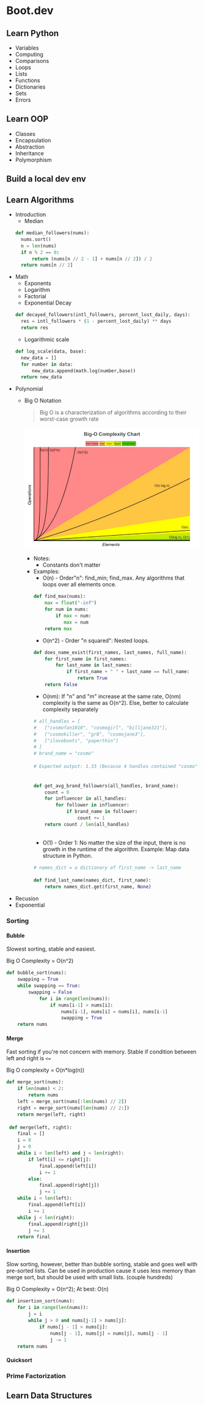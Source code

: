 # Boot.dev
## Learn Python
 - Variables
 - Computing
 - Comparisons
 - Loops
 - Lists
 - Functions
 - Dictionaries
 - Sets
 - Errors

## Learn OOP
 - Classes
 - Encapsulation
 - Abstraction
 - Inheritance
 - Polymorphism

## Build a local dev env

## Learn Algorithms
 - Introduction
   - Median
   ```python
   def median_followers(nums):
     nums.sort()
     n = len(nums)
     if n % 2 == 0:
         return (nums[n // 2 - 1] + nums[n // 2]) / 2
     return nums[n // 2]
   ```
 - Math
   - Exponents
   - Logarithm
   - Factorial
   - Exponential Decay
   ```python
   def decayed_followers(intl_followers, percent_lost_daily, days):
     res = intl_followers * (1 - percent_lost_daily) ** days
     return res
   ```
   - Logarithmic scale
   ```python
   def log_scale(data, base):
     new_data = []
     for number in data:
         new_data.append(math.log(number,base))
     return new_data
   ```
 - Polynomial
   - Big O Notation
     > Big O is a characterization of algorithms according to their worst-case growth rate


     ![Big-O Complexity Chart](./images/big-o-chart.jpeg)
     - Notes:
       - Constants don't matter
     - Examples:
       - O(n) - Order"n": find_min; find_max. Any algorithms that loops over all elements once.
       ```python
       def find_max(nums):
           max = float("-inf")
           for num in nums:
               if max < num:
                  max = num
           return max
       ```
       - O(n^2) - Order "n squared": Nested loops.
       ```python
       def does_name_exist(first_names, last_names, full_name):
           for first_name in first_names:
               for last_name in last_names:
                   if first_name + " " + last_name == full_name:
                       return True
           return False
       ```
        - O(nm): If "n" and "m" increase at the same rate, O(nm) complexity is the same as O(n^2). Else, better to calculate complexity separately
       ```python
       # all_handles = [
       #   ["cosmofan1010", "cosmogirl", "billjane321"],
       #   ["cosmokiller", "gr8", "cosmojane3"],
       #   ["iloveboots", "paperthin"]
       # ]
       # brand_name = "cosmo"
       
       # Expected output: 1.33 (Because 4 handles contained "cosmo" and there are 3 lists)
       
       
       def get_avg_brand_followers(all_handles, brand_name):
           count = 0
           for influencer in all_handles:
               for follower in influencer:
                   if brand_name in follower:
                       count += 1
           return count / len(all_handles)
                
       ```
       - O(1) - Order 1: No matter the size of the input, there is no growth in the runtime of the algorithm. Example: Map data structure in Python.
       ```python
       # names_dict = a dictionary of first_name -> last_name
       
       def find_last_name(names_dict, first_name):
           return names_dict.get(first_name, None)
       ```
 - Recusion
 - Exponential
 ### Sorting
 #### Bubble
   Slowest sorting, stable and easiest.
 
   Big O Complexity = O(n^2)
    
 ```python
 def bubble_sort(nums):
     swapping = True
     while swapping == True:
         swapping = False
             for i in range(len(nums)):
                 if nums[i-1] > nums[i]:
                     nums[i-1], nums[i] = nums[i], nums[i-1]
                     swapping = True
     return nums
 
 ```
 #### Merge
   Fast sorting if you're not concern with memory. Stable if condition between left and right is `<=`
   
   Big O complexity = O(n*log(n))
   
   ```python
   def merge_sort(nums):
       if len(nums) < 2:
           return nums
       left = merge_sort(nums[:len(nums) // 2])
       right = merge_sort(nums[len(nums) // 2:])
       return merge(left, right)
       
    def merge(left, right):
       final = []
       i = 0
       j = 0
       while i < len(left) and j < len(right):
           if left[i] <= right[j]:
               final.append(left[i])
               i += 1
           else:
               final.append(right[j])
               j += 1
       while i < len(left):
           final.append(left[i])
           i += 1
       while j < len(right):
           final.append(right[j])
           j += 1
       return final
   ```
   
 #### Insertion
 Slow sorting, however, better than bubble sorting, stable and goes well with pre-sorted lists. Can be used in production cause it uses less memory than merge sort, but should be used with small lists. (couple hundreds)

Big O Complexity = O(n^2); At best: O(n)

```python
def insertion_sort(nums):
    for i in range(len(nums)):
        j = i
        while j > 0 and nums[j-1] > nums[j]:
            if nums[j - 1] > nums[j]:
                nums[j - 1], nums[j] = nums[j], nums[j - 1]
                j -= 1
    return nums
```
 #### Quicksort
 ### Prime Factorization
 ## Learn Data Structures
